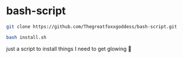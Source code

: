 # bash-script

```bash 
git clone https://github.com/Thegreatfoxxgoddess/bash-script.git
```


```bash
bash install.sh
```
just a script to install things I need to get glowing 🙂
